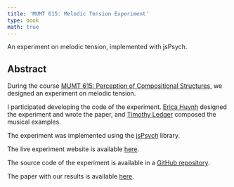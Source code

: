 ```yaml
---
title: 'MUMT 615: Melodic Tension Experiment'
type: book
math: true
---
```


An experiment on melodic tension, implemented with jsPsych.

<!--more-->

## Abstract

During the course [MUMT 615: Perception of Compositional Structures](https://perceptionofcompositionalstructures.github.io/), we designed an experiment on melodic tension.

I participated developing the code of the experiment. [Erica Huynh](https://www.mcgill.ca/music/erica-huynh) designed the experiment and wrote the paper, and [Timothy Ledger](https://www.timothymledger.com/) composed the musical examples.

The experiment was implemented using the [jsPsych](https://www.jspsych.org/) library.

The live experiment website is available [here](https://melodictension-7fd48.firebaseapp.com/).

The source code of the experiment is available in a [GitHub repository](https://github.com/napulen/melodictension).

The paper with our results is available [here](https://perceptionofcompositionalstructures.github.io/Docs/Group2_TensionInMelody_FinalProject_HuynhLedgerNapoles.pdf).
